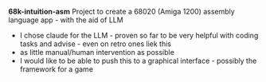 **68k-intuition-asm**
Project to create a 68020 (Amiga 1200) assembly language app  - with the aid of LLM
 - I chose claude for the LLM - proven so far to be very helpful with coding tasks and advise - even on retro ones liek this
 - as little manual/human intervention as possible
 - I would like to be able to push this to a graphical interface - possibly the framework for a game
